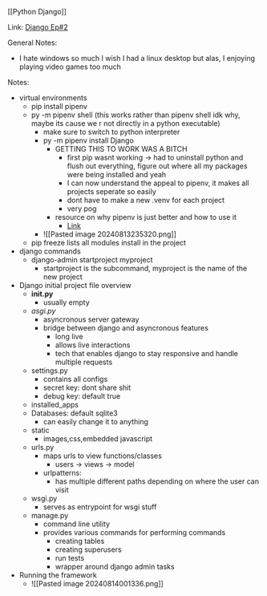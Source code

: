 [[Python Django]]

Link: [Django Ep#2](https://www.youtube.com/watch?v=aAACOgAHg90)

General Notes:
-  I hate windows so much I wish I had a linux desktop but alas, I enjoying playing video games too much

Notes:
- virtual environments
	- pip install pipenv
	- py -m pipenv shell (this works rather than pipenv shell idk why, maybe its cause we r not directly in a python executable)
		- make sure to switch to python interpreter
		- py -m pipenv install Django
			- GETTING THIS TO WORK WAS A BITCH
				- first pip wasnt working -> had to uninstall python and flush out everything, figure out where all my packages were being installed and yeah
				- I can now understand the appeal to pipenv, it makes all projects seperate so easily
				- dont have to make a new .venv for each project
				- very pog
			- resource on why pipenv is just better and how to use it
				- [Link](https://realpython.com/pipenv-guide/)
		- ![[Pasted image 20240813235320.png]]
	- pip freeze lists all modules install in the project
-  django commands
	- django-admin startproject myproject
		-  startproject is the subcommand, myproject is the name of the new project
- Django initial project file overview
	- __init.py__ 
		- usually empty
	- _asgi.py_
		- asyncronous server gateway
		- bridge between django and asyncronous features
			- long live
			- allows live interactions
			- tech that enables django to stay responsive and handle multiple requests
	- settings.py
		- contains all configs
		- secret key: dont share shit
		- debug key: default true
	- installed_apps
	- Databases: default sqlite3
		- can easily change it to anything
	- static
		- images,css,embedded javascript
	- urls.py
		- maps urls to view functions/classes
			- users -> views -> model
		- urlpatterns:
			- has multiple different paths depending on where the user can visit
	- wsgi.py
		- serves as entrypoint for wsgi stuff
	- manage.py
		- command line utility
		- provides various commands for performing commands
			- creating tables
			- creating superusers
			- run tests
			- wrapper around django admin tasks
- Running the framework
	- ![[Pasted image 20240814001336.png]]